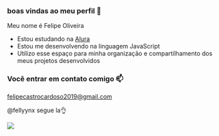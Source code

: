 ### boas vindas ao meu perfil 💙

Meu nome é Felipe Oliveira

- Estou estudando na [Alura](https://www.alura.com.br)
- Estou me desenvolvendo na linguagem JavaScript
- Utilizo esse espaço para minha organização e compartilhamento dos meus projetos desenvolvidos
 
 ### Você entrar em contato comigo 📫

 felipecastrocardoso2019@gmail.com

 @fellyynx segue la👌


![](https://media1.tenor.com/m/mBifSFfrR4cAAAAC/brasil-campe%C3%A3o-cafu.gif)
